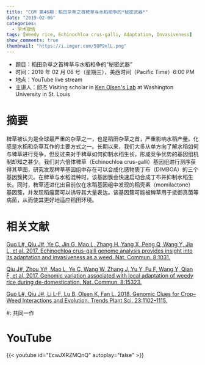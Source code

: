 ```yaml
---
title: "CGM 第46期：稻田杂草之首稗草与水稻相争的*秘密武器*"
date: "2019-02-06"
categories:
  - 学术报告
tags: [Weedy rice, Echinochloa crus-galli, Adaptation, Invasiveness]
show_comments: true
thumbnail: "https://i.imgur.com/5QP9xlL.png"
---
```



- 题目：稻田杂草之首稗草与水稻相争的“秘密武器”
- 时间：2019 年 02 月 06 号（星期三），美西时间（Pacific Time）6:00 PM
- 地点：YouTube live stream
- 主讲人：邱杰 Visiting scholar in [Ken Olsen's Lab](https://pages.wustl.edu/olsen) at Washington University in St. Louis 



# 摘要

稗草被认为是全球最严重的杂草之一，也是稻田杂草之首，严重影响水稻产量。化感是水稻和杂草互作的主要方式之一。长期以来，我们大多从单方向了解水稻如何与稗草进行竞争，但反过来对于稗草如何抑制水稻生长，形成竞争优势的基因组机制却知之甚少。我们对六倍体稗草（Echinochloa crus-galli）基因组进行测序获得其草图，研究发现稗草基因组中存在可以合成化感物质丁布（DIMBOA）的三个基因簇拷贝。在稗草与水稻混种时，该基因簇会快速启动合成丁布并抑制水稻生长。同时，稗草还进化出目前仅在水稻基因组中发现的稻壳素（momilactone）基因簇，并发现稻瘟菌可以诱导其大量表达。该基因簇可能被稗草用于抵御真菌等病菌，从而使其更好地适应稻田环境。

# 相关文献
[Guo L#, Qiu J#, Ye C, Jin G, Mao L, Zhang H, Yang X, Peng Q, Wang Y, Jia L, et al. 2017. Echinochloa crus-galli genome analysis provides insight into its adaptation and invasiveness as a weed. Nat. Commun. 8:1031.](https://www.nature.com/articles/s41467-017-01067-5)

[Qiu J#, Zhou Y#, Mao L, Ye C, Wang W, Zhang J, Yu Y, Fu F, Wang Y, Qian F, et al. 2017. Genomic variation associated with local adaptation of weedy rice during de-domestication. Nat. Commun. 8:15323.](https://www.nature.com/articles/ncomms15323)

[Guo L#, Qiu J#, Li L-F, Lu B, Olsen K, Fan L. 2018. Genomic Clues for Crop–Weed Interactions and Evolution. Trends Plant Sci. 23:1102–1115.](https://www.cell.com/trends/plant-science/fulltext/S1360-1385(18)30214-0)

\#: 共同一作


# YouTube

{{< youtube id="EcwJXRZMQnQ" autoplay="false" >}}